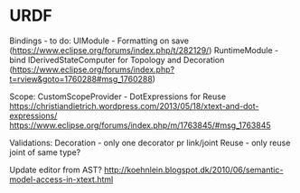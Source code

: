 # URDF

Bindings - to do:
UIModule - Formatting on save (https://www.eclipse.org/forums/index.php/t/282129/) 
RuntimeModule - bind IDerivedStateComputer for Topology and Decoration 
(https://www.eclipse.org/forums/index.php?t=rview&goto=1760288#msg_1760288)

Scope:
CustomScopeProvider - DotExpressions for Reuse
https://christiandietrich.wordpress.com/2013/05/18/xtext-and-dot-expressions/
https://www.eclipse.org/forums/index.php/m/1763845/#msg_1763845

Validations:
Decoration - only one decorator pr link/joint
Reuse - only reuse joint of same type? 

Update editor from AST?
http://koehnlein.blogspot.dk/2010/06/semantic-model-access-in-xtext.html

